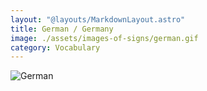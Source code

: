 ```yaml
---
layout: "@layouts/MarkdownLayout.astro"
title: German / Germany
image: ./assets/images-of-signs/german.gif
category: Vocabulary
---
```


![German](@signs/german.gif)
